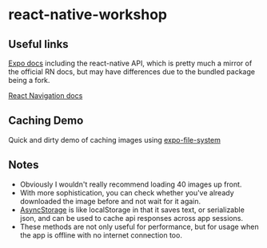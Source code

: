 # react-native-workshop

## Useful links

[Expo docs](https://docs.expo.io/versions/latest/) including the react-native API, which is pretty much a mirror of the official RN docs, but may have differences due to the bundled package being a fork.

[React Navigation docs](https://reactnavigation.org/docs/en/getting-started.html)

## Caching Demo

Quick and dirty demo of caching images using [expo-file-system](https://docs.expo.io/versions/v36.0.0/sdk/filesystem)

## Notes

- Obviously I wouldn't really recommend loading 40 images up front.
- With more sophistication, you can check whether you've already downloaded the image before and not wait for it again.
- [AsyncStorage](https://docs.expo.io/versions/v36.0.0/react-native/asyncstorage/) is like localStorage in that it saves text, or serializable json, and can be used to cache api responses across app sessions.
- These methods are not only useful for performance, but for usage when the app is offline with no internet connection too.
